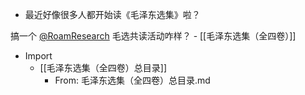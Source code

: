 - 最近好像很多人都开始读《毛泽东选集》啦？

搞一个 [@RoamResearch](https://twitter.com/RoamResearch) 毛选共读活动咋样？
    - [[毛泽东选集（全四卷）]]
- Import
    - [[毛泽东选集（全四卷）总目录]]
        - From: 毛泽东选集（全四卷）总目录.md
